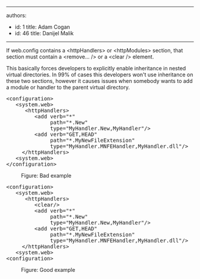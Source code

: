 

---
authors:
  - id: 1
    title: Adam Cogan
  - id: 46
    title: Danijel Malik
---




<span class='intro'> <p>If web.config contains a &lt;httpHandlers&gt; or &lt;httpModules&gt; section, that section must contain a &lt;remove... /&gt; or a &lt;clear /&gt; element. <br></p><p>This basically forces developers to explicitly enable inheritance in nested virtual directories. In 99% of cases this developers won't use inheritance on these two sections, however it causes issues when somebody wants to add a module or handler to the parent virtual directory.</p> </span>

<dl class="badImage"><dt><div class="greyBox"><pre>&lt;configuration&gt;
   &lt;system.web&gt;
      &lt;httpHandlers&gt;
         &lt;add verb=&quot;*&quot; 
              path=&quot;*.New&quot; 
              type=&quot;MyHandler.New,MyHandler&quot;/&gt;
         &lt;add verb=&quot;GET,HEAD&quot; 
              path=&quot;*.MyNewFileExtension&quot; 
              type=&quot;MyHandler.MNFEHandler,MyHandler.dll&quot;/&gt;
     &lt;/httpHandlers&gt;
   &lt;system.web&gt;
&lt;/configuration&gt;
</pre></div></dt><dd>Figure&#58; Bad example</dd></dl><dl class="goodImage"><dt><div class="greyBox"><pre>&lt;configuration&gt;
   &lt;system.web&gt;
      &lt;httpHandlers&gt;
         &lt;clear/&gt;
         &lt;add verb=&quot;*&quot; 
              path=&quot;*.New&quot; 
              type=&quot;MyHandler.New,MyHandler&quot;/&gt;
         &lt;add verb=&quot;GET,HEAD&quot; 
              path=&quot;*.MyNewFileExtension&quot; 
              type=&quot;MyHandler.MNFEHandler,MyHandler.dll&quot;/&gt;
     &lt;/httpHandlers&gt;
   &lt;system.web&gt;
&lt;configuration&gt;
</pre></div>
   </dt><dd>Figure&#58; Good example</dd></dl>



